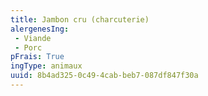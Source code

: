 ```yaml
---
title: Jambon cru (charcuterie)
alergenesIng:
 - Viande
 - Porc
pFrais: True
ingType: animaux
uuid: 8b4ad325-0c49-4cab-beb7-087df847f30a
---
```

